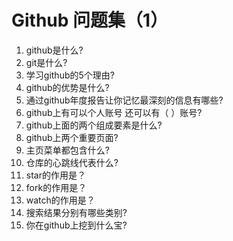 # Github 问题集（1）
1. github是什么?
2. git是什么?
3. 学习github的5个理由?
4. github的优势是什么?
5. 通过github年度报告让你记忆最深刻的信息有哪些?
6. github上有可以个人账号 还可以有（ ）账号?
7. github上面的两个组成要素是什么?
8. github上两个重要页面?
9. 主页菜单都包含什么?
10. 仓库的心跳线代表什么?
11. star的作用是？
12. fork的作用是？
13. watch的作用是？
14. 搜索结果分别有哪些类别?
15. 你在github上挖到什么宝?
